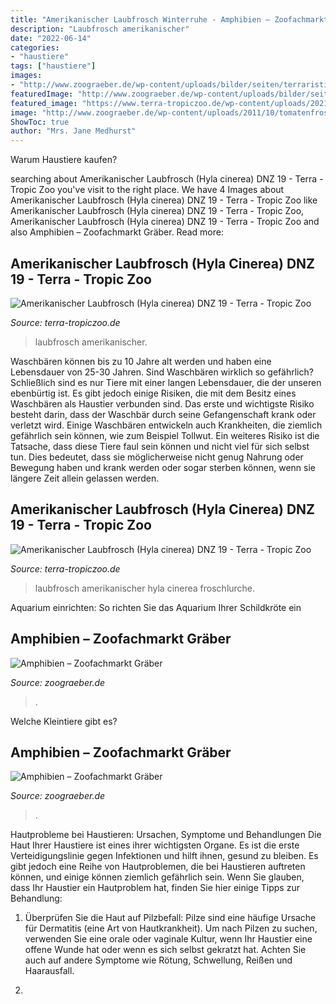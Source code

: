 ```yaml
---
title: "Amerikanischer Laubfrosch Winterruhe - Amphibien – Zoofachmarkt Gräber"
description: "Laubfrosch amerikanischer"
date: "2022-06-14"
categories:
- "haustiere"
tags: ["haustiere"]
images:
- "http://www.zoograeber.de/wp-content/uploads/bilder/seiten/terraristik/t-axolotl.jpg"
featuredImage: "http://www.zoograeber.de/wp-content/uploads/bilder/seiten/terraristik/t-axolotl.jpg"
featured_image: "https://www.terra-tropiczoo.de/wp-content/uploads/2021/06/2021-06-26-07.48.21-e1625422618912-1019x800.jpg"
image: "http://www.zoograeber.de/wp-content/uploads/2011/10/tomatenfrosch.jpg"
ShowToc: true
author: "Mrs. Jane Medhurst"
---
```



Warum Haustiere kaufen?

	

		
searching about Amerikanischer Laubfrosch (Hyla cinerea) DNZ 19 - Terra - Tropic Zoo you've visit to the right place. We have 4 Images about Amerikanischer Laubfrosch (Hyla cinerea) DNZ 19 - Terra - Tropic Zoo like Amerikanischer Laubfrosch (Hyla cinerea) DNZ 19 - Terra - Tropic Zoo, Amerikanischer Laubfrosch (Hyla cinerea) DNZ 19 - Terra - Tropic Zoo and also Amphibien – Zoofachmarkt Gräber. Read more:
		
    
## Amerikanischer Laubfrosch (Hyla Cinerea) DNZ 19 - Terra - Tropic Zoo

<img loading=lazy src="https://www.terra-tropiczoo.de/wp-content/uploads/2021/06/2021-06-26-07.48.21-e1625422618912-1019x800.jpg" onerror="this.onerror=null;this.src='https://tse4.mm.bing.net/th?id=OIP.cFKLpS0dlxOjfUrYelSU3gHaF0&amp;pid=15.1';" alt="Amerikanischer Laubfrosch (Hyla cinerea) DNZ 19 - Terra - Tropic Zoo">

_Source: terra-tropiczoo.de_

>laubfrosch amerikanischer. 

	

Waschbären können bis zu 10 Jahre alt werden und haben eine Lebensdauer von 25-30 Jahren.
Sind Waschbären wirklich so gefährlich? Schließlich sind es nur Tiere mit einer langen Lebensdauer, die der unseren ebenbürtig ist.
Es gibt jedoch einige Risiken, die mit dem Besitz eines Waschbären als Haustier verbunden sind. Das erste und wichtigste Risiko besteht darin, dass der Waschbär durch seine Gefangenschaft krank oder verletzt wird. Einige Waschbären entwickeln auch Krankheiten, die ziemlich gefährlich sein können, wie zum Beispiel Tollwut.
Ein weiteres Risiko ist die Tatsache, dass diese Tiere faul sein können und nicht viel für sich selbst tun. Dies bedeutet, dass sie möglicherweise nicht genug Nahrung oder Bewegung haben und krank werden oder sogar sterben können, wenn sie längere Zeit allein gelassen werden.

    
## Amerikanischer Laubfrosch (Hyla Cinerea) DNZ 19 - Terra - Tropic Zoo

<img loading=lazy src="https://www.terra-tropiczoo.de/wp-content/uploads/2021/06/2021-06-26-07.48.43-247x296.jpg" onerror="this.onerror=null;this.src='https://tse4.mm.bing.net/th?id=OIP.RRZ5iT3TIwlvYQnMvtUfRgAAAA&amp;pid=15.1';" alt="Amerikanischer Laubfrosch (Hyla cinerea) DNZ 19 - Terra - Tropic Zoo">

_Source: terra-tropiczoo.de_

>laubfrosch amerikanischer hyla cinerea froschlurche. 

	

Aquarium einrichten: So richten Sie das Aquarium Ihrer Schildkröte ein

    
## Amphibien – Zoofachmarkt Gräber

<img loading=lazy src="http://www.zoograeber.de/wp-content/uploads/bilder/seiten/terraristik/t-axolotl.jpg" onerror="this.onerror=null;this.src='https://tse4.mm.bing.net/th?id=OIP.1_-7OxTORFxIZ2NoIi0B6AHaFl&amp;pid=15.1';" alt="Amphibien – Zoofachmarkt Gräber">

_Source: zoograeber.de_

>. 

	

Welche Kleintiere gibt es?

    
## Amphibien – Zoofachmarkt Gräber

<img loading=lazy src="http://www.zoograeber.de/wp-content/uploads/2011/10/tomatenfrosch.jpg" onerror="this.onerror=null;this.src='https://tse4.mm.bing.net/th?id=OIP.fK4WJdcM_TBM9FdLHoicKgHaEv&amp;pid=15.1';" alt="Amphibien – Zoofachmarkt Gräber">

_Source: zoograeber.de_

>. 

	

Hautprobleme bei Haustieren: Ursachen, Symptome und Behandlungen
Die Haut Ihrer Haustiere ist eines ihrer wichtigsten Organe. Es ist die erste Verteidigungslinie gegen Infektionen und hilft ihnen, gesund zu bleiben. Es gibt jedoch eine Reihe von Hautproblemen, die bei Haustieren auftreten können, und einige können ziemlich gefährlich sein. Wenn Sie glauben, dass Ihr Haustier ein Hautproblem hat, finden Sie hier einige Tipps zur Behandlung:
1. Überprüfen Sie die Haut auf Pilzbefall: Pilze sind eine häufige Ursache für Dermatitis (eine Art von Hautkrankheit). Um nach Pilzen zu suchen, verwenden Sie eine orale oder vaginale Kultur, wenn Ihr Haustier eine offene Wunde hat oder wenn es sich selbst gekratzt hat. Achten Sie auch auf andere Symptome wie Rötung, Schwellung, Reißen und Haarausfall.

2.

